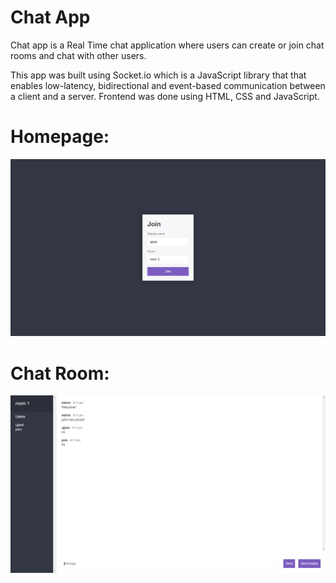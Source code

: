 # Chat App

Chat app is a Real Time chat application where users can create or join chat rooms and chat with other users.

This app was built using Socket.io which is a JavaScript library that that enables low-latency, bidirectional and event-based communication between a client and a server.
Frontend was done using HTML, CSS and JavaScript.

# Homepage:

![Alt text](./public/img/Screenshot%20(326).png)

# Chat Room:

![Alt text](./public/img/Screenshot%20(327).png)
